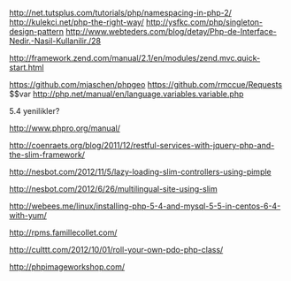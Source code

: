 http://net.tutsplus.com/tutorials/php/namespacing-in-php-2/
http://kulekci.net/php-the-right-way/
http://ysfkc.com/php/singleton-design-pattern
http://www.webteders.com/blog/detay/Php-de-Interface-Nedir.-Nasil-Kullanilir./28

http://framework.zend.com/manual/2.1/en/modules/zend.mvc.quick-start.html

https://github.com/mjaschen/phpgeo
https://github.com/rmccue/Requests
$$var
http://php.net/manual/en/language.variables.variable.php

5.4 yenilikler?

http://www.phpro.org/manual/


http://coenraets.org/blog/2011/12/restful-services-with-jquery-php-and-the-slim-framework/

http://nesbot.com/2012/11/5/lazy-loading-slim-controllers-using-pimple

http://nesbot.com/2012/6/26/multilingual-site-using-slim


http://webees.me/linux/installing-php-5-4-and-mysql-5-5-in-centos-6-4-with-yum/

http://rpms.famillecollet.com/

http://culttt.com/2012/10/01/roll-your-own-pdo-php-class/

http://phpimageworkshop.com/


